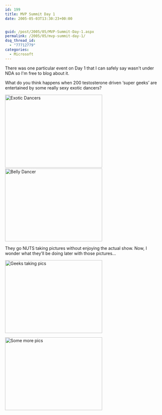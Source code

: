 ```yaml
---
id: 199
title: MVP Summit Day 1
date: 2005-05-03T13:30:23+00:00


guid: /post/2005/05/MVP-Summit-Day-1.aspx
permalink: /2005/05/mvp-summit-day-1/
dsq_thread_id:
  - "77712779"
categories:
  - Microsoft
---
```

<p>There was one particular event on Day 1 that I can safely say wasn't under NDA so I'm free to blog about it. </p>
<p>What do you think happens when 200 testosterone driven&nbsp;&lsquo;super geeks&rsquo; are entertained by some really sexy exotic dancers?</p>
<p><img height="240" alt="Exotic Dancers" src="{{ site.url }}{{ site.baseurl }}/wp-content/uploads/contentbinary/HPIM0345_small.jpg" width="320" border="0" />&nbsp;<img height="240" alt="Belly Dancer" src="{{ site.url }}{{ site.baseurl }}/wp-content/uploads/contentbinary/IMG_0752_small.jpg" width="320" border="0" /></p>
<p>They go NUTS taking pictures without enjoying the actual show. Now, I wonder what they&rsquo;ll be doing later with those pictures&hellip;</p>
<p><img height="240" alt="Geeks taking pics" src="{{ site.url }}{{ site.baseurl }}/wp-content/uploads/contentbinary/IMG_0732_small.jpg" width="320" border="0" /></p>
<p><img height="240" alt="Some more pics" src="{{ site.url }}{{ site.baseurl }}/wp-content/uploads/contentbinary/IMG_0733_small.jpg" width="320" border="0" /></p>